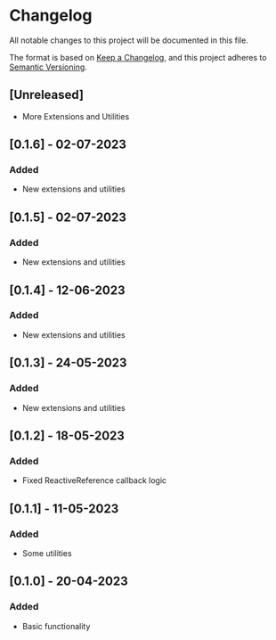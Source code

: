 # Changelog
All notable changes to this project will be documented in this file.

The format is based on [Keep a Changelog](https://keepachangelog.com/en/1.0.0/),
and this project adheres to [Semantic Versioning](https://semver.org/spec/v2.0.0.html).

## [Unreleased]
- More Extensions and Utilities

## [0.1.6] - 02-07-2023
### Added
- New extensions and utilities

## [0.1.5] - 02-07-2023
### Added
- New extensions and utilities

## [0.1.4] - 12-06-2023
### Added
- New extensions and utilities

## [0.1.3] - 24-05-2023
### Added
- New extensions and utilities

## [0.1.2] - 18-05-2023
### Added
- Fixed ReactiveReference callback logic

## [0.1.1] - 11-05-2023
### Added
- Some utilities

## [0.1.0] - 20-04-2023
### Added
- Basic functionality
